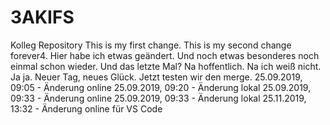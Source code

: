 # 3AKIFS
Kolleg Repository
This is my first change.
This is my second change forever4.
Hier habe ich etwas geändert.
Und noch etwas besonderes noch einmal schon wieder.
Und das letzte Mal?
Na hoffentlich.
Na ich weiß nicht.
Ja ja.
Neuer Tag, neues Glück.
Jetzt testen wir den merge.
25.09.2019, 09:05 - Änderung online
25.09.2019, 09:20 - Änderung lokal
25.09.2019, 09:33 - Änderung online
25.09.2019, 09:33 - Änderung lokal
25.11.2019, 13:32 - Änderung online für VS Code
